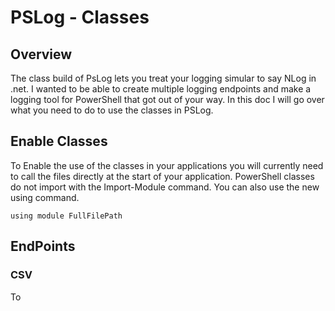 # PSLog - Classes

## Overview

The class build of PsLog lets you treat your logging simular to say NLog in .net.  I wanted to be able to create multiple logging endpoints and make a logging tool for PowerShell that got out of your way.  In this doc I will go over what you need to do to use the classes in PSLog.

## Enable Classes

To Enable the use of the classes in your applications you will currently need to call the files directly at the start of your application.  PowerShell classes do not import with the Import-Module command.  You can also use the new using command.

```using module FullFilePath```


## EndPoints

### CSV

To 